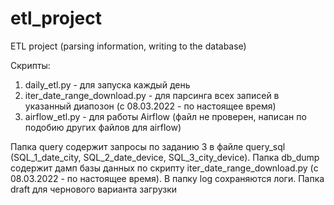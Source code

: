 # etl_project
ETL project (parsing information, writing to the database)

Скрипты:
1. daily_etl.py - для запуска каждый день
2. iter_date_range_download.py - для парсинга всех записей в указанный диапозон (с 08.03.2022 - по настоящее время)
3. airflow_etl.py - для работы Airflow (файл не проверен, написан по подобию других файлов для airflow)

Папка query содержит запросы по заданию 3 в файле query_sql (SQL_1_date_city, SQL_2_date_device, SQL_3_city_device).
Папка db_dump содержит дамп базы данных по скрипту iter_date_range_download.py (с 08.03.2022 - по настоящее время).
В папку log сохраняются логи.
Папка draft для чернового варианта загрузки

